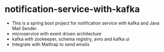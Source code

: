# notification-service-with-kafka  

- This is a spring boot project for notification service with kafka and Java Mail Sender.
- microservice with event driven architecture  
- kafka with zookeeper, schema registry, avro and kafka ui
- Integrate with Mailtrap to send emails
